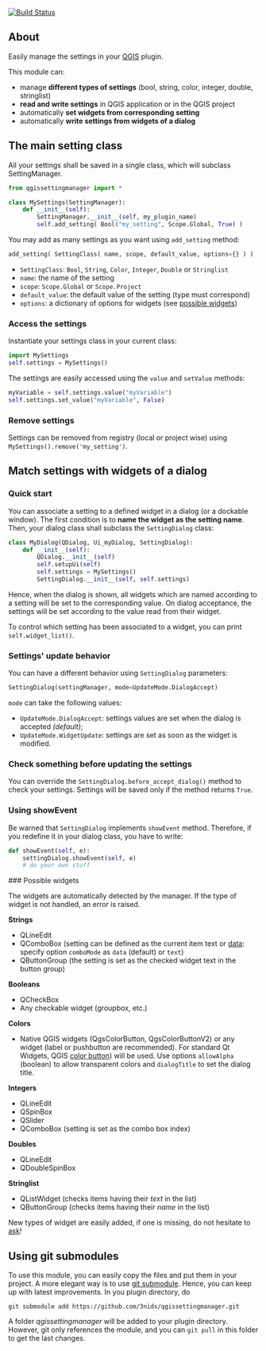 [![Build Status](https://travis-ci.org/3nids/qgissettingmanager.svg?branch=master)](https://travis-ci.org/3nids/qgissettingmanager)

## About

Easily manage the settings in your [QGIS](http://www.qgis.org) plugin.

This module can:
* manage **different types of settings** (bool, string, color, integer, double, stringlist)
* **read and write settings** in QGIS application or in the QGIS project
* automatically **set widgets from corresponding setting**
* automatically **write settings from widgets of a dialog**


## The main setting class

All your settings shall be saved in a single class, which will subclass SettingManager.

```python
from qgissettingmanager import *

class MySettings(SettingManager):
    def __init__(self):
        SettingManager.__init__(self, my_plugin_name)
        self.add_setting( Bool("my_setting", Scope.Global, True) )
```
    
You may add as many settings as you want using `add_setting` method:

```python
add_setting( SettingClass( name, scope, default_value, options={} ) )
```

* `SettingClass`: `Bool`, `String`, `Color`, `Integer`, `Double` or `Stringlist`
* `name`: the name of the setting
* `scope`: `Scope.Global` or `Scope.Project`
* `default_value`: the default value of the setting (type must correspond)
* `options`: a dictionary of options for widgets (see [possible widgets](#possiblewidgets))

### Access the settings

Instantiate your settings class in your current class:

```python
import MySettings
self.settings = MySettings()
```

The settings are easily accessed using the `value` and `setValue` methods:

```python
myVariable = self.settings.value("myVariable")
self.settings.set_value("myVariable", False)
```

### Remove settings

Settings can be removed from registry (local or project wise) using `MySettings().remove('my_setting')`.


## Match settings with widgets of a dialog

### Quick start

You can associate a setting to a defined widget in a dialog (or a dockable window). The first condition is to **name the widget as the setting name**.
Then, your dialog class shall subclass the `SettingDialog` class:

```python
class MyDialog(QDialog, Ui_myDialog, SettingDialog):
    def __init__(self):
        QDialog.__init__(self)
        self.setupUi(self)
        self.settings = MySettings()
        SettingDialog.__init__(self, self.settings)
```

Hence, when the dialog is shown, all widgets which are named according to a  setting will be set to the corresponding value. On dialog acceptance, the settings will be set according to the value read from their widget.

To control which setting has been associated to a widget, you can print `self.widget_list()`.

### Settings' update behavior

You can have a different behavior using `SettingDialog` parameters:

```python
SettingDialog(settingManager, mode=UpdateMode.DialogAccept)
```

`mode` can take the following values:

* `UpdateMode.DialogAccept`: settings values are set when the dialog is accepted _(default)_;
* `UpdateMode.WidgetUpdate`: settings are set as soon as the widget is modified.

### Check something before updating the settings

You can override the `SettingDialog.before_accept_dialog()` method to check your settings.
Settings will be saved only if the method returns `True`.

### Using showEvent

Be warned that `SettingDialog` implements `showEvent` method. Therefore, if you redefine it in your dialog class, you have to write:

```python
def showEvent(self, e):
    settingDialog.showEvent(self, e)
    # do your own stuff
```

<a name="possiblewidgets"/>
### Possible widgets

The widgets are automatically detected by the manager. If the type of widget is not handled, an error is raised.

**Strings**

* QLineEdit
* QComboBox (setting can be defined as the current item text or [data](http://qt-project.org/doc/qt-4.8/qcombobox.html#itemData): specify option `comboMode` as `data` (default) or `text`)
* QButtonGroup (the setting is set as the checked widget text in the button group)

**Booleans**

* QCheckBox
* Any checkable widget (groupbox, etc.)

**Colors**

* Native QGIS widgets (QgsColorButton, QgsColorButtonV2) or any widget (label or pushbutton are recommended). For standard Qt Widgets, QGIS [color button](http://qgis.org/api/classQgsColorButtonV2.html)) will be used. Use options `allowAlpha` (boolean) to allow transparent colors and `dialogTitle` to set the dialog title.

**Integers**

* QLineEdit
* QSpinBox
* QSlider
* QComboBox (setting is set as the combo box index)

**Doubles**

* QLineEdit
* QDoubleSpinBox

**Stringlist**

* QListWidget (checks items having their _text_ in the list)
* QButtonGroup (checks items having their _name_ in the list)

New types of widget are easily added, if one is missing, do not hesitate to [ask](https://github.com/3nids/qgissettingmanager/issues)!


## Using git submodules

To use this module, you can easily copy the files and put them in your project.
A more elegant way is to use [git submodule](http://git-scm.com/book/en/Git-Tools-Submodules). Hence, you can keep up with latest improvements. In you plugin directory, do

```
git submodule add https://github.com/3nids/qgissettingmanager.git
```

A folder _qgissettingmanager_ will be added to your plugin directory. However, git only references the module, and you can `git pull` in this folder to get the last changes.
